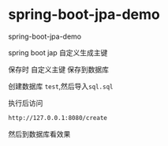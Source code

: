 # spring-boot-jpa-demo
spring-boot-jpa-demo


spring boot jap 自定义生成主键

保存时 自定义主键 保存到数据库



创建数据库 `test`,然后导入`sql.sql`


执行后访问

```bash
http://127.0.0.1:8080/create
```
然后到数据库看效果